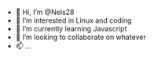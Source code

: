 - 👋 Hi, I’m @Nels28
- 👀 I’m interested in Linux and coding
- 🌱 I’m currently learning Javascript
- 💞️ I’m looking to collaborate on whatever
- 📫 ...

<!---
Nels28/Nels28 is a ✨ special ✨ repository because its `README.md` (this file) appears on your GitHub profile.
You can click the Preview link to take a look at your changes.
--->
